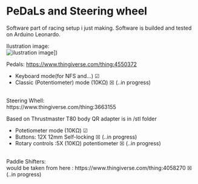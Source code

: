 # PeDaLs and Steering wheel
Software part of racing setup i just making.
Software is builded and tested on Arduino Leonardo.

Ilustration image:<br>
![ilustration image]([[http://url/to/img.png](https://raw.githubusercontent.com/Thechopsee/PDLS/main/images/wheel.jpg))])<br>

Pedals:
https://www.thingiverse.com/thing:4550372
- Keyboard mode(for NFS and...) ☑
- Classic (Potentiometer) mode (10KΩ) ☒ (..in progress)
<br>
Steering Whell:<br>
https://www.thingiverse.com/thing:3663155 <br>

Based on Thrustmaster T80 body QR adapter is in /stl folder <br>
- Potetiometer mode (10KΩ) ☑ <br>
- Buttons: 12X 12mm Self-locking ☒ (..in progress) <br>
- Rotary controls :5X (10KΩ) potentiometer ☒ (..in progress) <br>
<br>
Paddle Shifters:<br>
would be taken from here : https://www.thingiverse.com/thing:4058270 ☒ (..in progress)<br>




